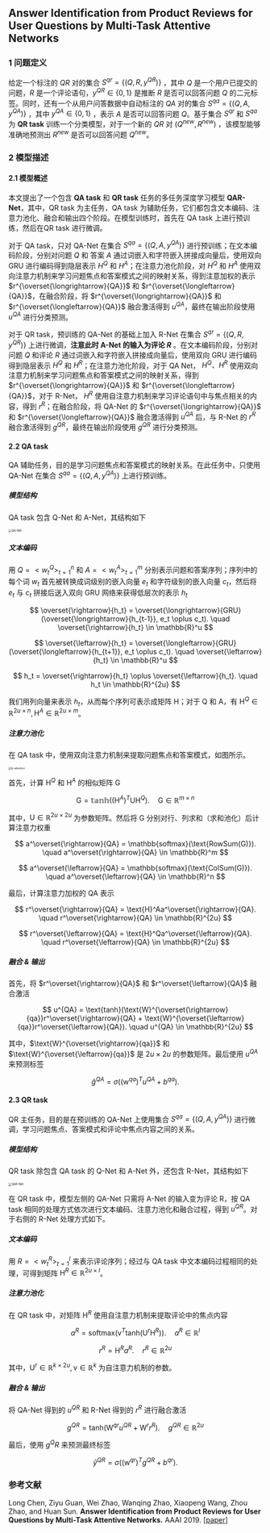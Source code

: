 ## Answer Identification from Product Reviews for User Questions by Multi-Task Attentive Networks

### 1 问题定义

给定一个标注的 $QR$ 对的集合 $S^{qr} = \{(Q,R,y^{QR})\}$ ，其中 $Q$ 是一个用户已提交的问题，$R$ 是一个评论语句，$y^{QR}∈\{0,1\}$ 是推断 $R$ 是否可以回答问题 $Q$ 的二元标签。同时，还有一个从用户问答数据中自动标注的 $QA$ 对的集合 $S^{qa} = \{(Q,A,y^{QA})\}$ ，其中 $y^{QA}∈\{0,1\}$ ，表示 $A$ 是否可以回答问题 $Q$。基于集合 $S^{qr}$ 和 $S^{qa}$ 为 **QR​ task** 训练一个分类模型，对于一个新的 $QR$ 对 $(Q^{new},R^{new})$ ，该模型能够准确地预测出 $R^{new}$ 是否可以回答问题 $Q^{new}$。



### 2 模型描述

#### 2.1 模型概述

本文提出了一个包含 **QA task** 和 **QR task** 任务的多任务深度学习模型 **QAR-Net**，其中，QR task 为主任务，QA task 为辅助任务，它们都包含文本编码、注意力池化、融合和输出四个阶段。在模型训练时，首先在 QA task 上进行预训练，然后在QR task 进行微调。

对于 QA task，只对 QA-Net 在集合 $S^{qa} = \{(Q,A,y^{QA})\}$ 进行预训练；在文本编码阶段，分别对问题 $Q$ 和 答案 $A$ 通过词嵌入和字符嵌入拼接成向量后，使用双向 GRU 进行编码得到隐层表示 $H^Q$ 和 $H^A$；在注意力池化阶段，对 $H^Q$ 和 $H^A$ 使用双向注意力机制来学习问题焦点和答案模式之间的映射关系，得到注意加权的表示 $r^{\overset{\longrightarrow}{QA}}$ 和 $r^{\overset{\longleftarrow}{QA}}$，在融合阶段，将  $r^{\overset{\longrightarrow}{QA}}$ 和 $r^{\overset{\longleftarrow}{QA}}$ 融合激活得到 $u^{QA}$，最终在输出阶段使用 $u^{QA}$ 进行分类预测。

对于 QR task，预训练的 QA-Net 的基础上加入 R-Net 在集合 $S^{qr} = \{(Q,R,y^{QR})\}$ 上进行微调，**注意此时 A-Net 的输入为评论 $R$** 。在文本编码阶段，分别对问题 $Q$ 和评论 $R$ 通过词嵌入和字符嵌入拼接成向量后，使用双向 GRU 进行编码得到隐层表示 $H^Q$ 和 $H^R$；在注意力池化阶段，对于 QA Net， $H^Q、H^R$ 使用双向注意力机制来学习问题焦点和答案模式之间的映射关系，得到 $r^{\overset{\longrightarrow}{QA}}$ 和 $r^{\overset{\longleftarrow}{QA}}$，对于 R-Net， $H^R$ 使用自注意力机制来学习评论语句中与焦点相关的内容，得到  $r^R$；在融合阶段，将 QA-Net 的  $r^{\overset{\longrightarrow}{QA}}$ 和 $r^{\overset{\longleftarrow}{QA}}$ 融合激活得到 $u^{QA}$ 后，与 R-Net 的 $r^R$ 融合激活得到 $g^{QR}$，最终在输出阶段使用 $g^{QR}$ 进行分类预测。

#### 2.2 QA task

QA 辅助任务，目的是学习问题焦点和答案模式的映射关系。在此任务中，只使用 QA-Net 在集合 $S^{qa} = \{(Q,A,y^{QA})\}$ 上进行预训练。

##### 模型结构

QA task 包含 Q-Net 和 A-Net，其结构如下

<img src="../../img/QA-Net.png" alt="QA-Net" style="zoom:40%;" />

##### 文本编码

用 $Q=<w_t^Q>^n_{t=1}$ 和 $A = <w_t^A>^m_{t=1}$ 分别表示问题和答案序列；序列中的每个词 $w_t$ 首先被转换成词级别的嵌入向量  $e_t$ 和字符级别的嵌入向量 $c_t$，然后将 $e_t$ 与 $c_t$ 拼接后送入双向 GRU 网络来获得低层次的表示 $h_t$

$$
\overset{\rightarrow}{h_t} = \overset{\longrightarrow}{GRU}(\overset{\longrightarrow}{h_{t-1}}, e_t \oplus c_t). \quad \overset{\rightarrow}{h_t} \in \mathbb{R}^u
$$


$$
\overset{\leftarrow}{h_t} = \overset{\longleftarrow}{GRU}(\overset{\longleftarrow}{h_{t+1}}, e_t \oplus c_t). \quad \overset{\leftarrow}{h_t} \in \mathbb{R}^u
$$


$$
h_t = \overset{\rightarrow}{h_t} \oplus \overset{\leftarrow}{h_t}. \quad h_t \in \mathbb{R}^{2u}
$$


我们用列向量来表示 $h_t$，从而每个序列可表示成矩阵 $\text{H}$；对于 Q 和 A，有 $\text{H}^Q \in \mathbb{R}^{2u \times n}, \text{H}^A \in \mathbb{R}^{2u \times m}$。

##### 注意力池化

在 QA task 中，使用双向注意力机制来提取问题焦点和答案模式，如图所示。

<img src="../../img/bi-attention.png" alt="bi-attention" style="zoom:35%;" />

首先，计算 $\text{H}^Q$ 和 $\text{H}^A$ 的相似矩阵 $\text{G}$

$$
\text{G} = \mathbb{tanh}((\text{H}^A)^T \text{U} \text{H}^Q). \quad \text{G} \in \mathbb{R}^{m \times n}
$$

其中，$\text{U} \in \mathbb{R}^{2u \times 2u}$ 为参数矩阵。然后将 $\text{G}$ 分别对行、列求和（求和池化）后计算注意力权重

$$
a^\overset{\rightarrow}{QA} = \mathbb{softmax}(\text{RowSum(G)}). \quad a^\overset{\rightarrow}{QA} \in \mathbb{R}^m
$$


$$
a^\overset{\leftarrow}{QA} = \mathbb{softmax}(\text{ColSum(G)}). \quad a^\overset{\leftarrow}{QA} \in \mathbb{R}^n
$$


最后，计算注意力加权的 $\text{QA}$ 表示

$$
r^\overset{\rightarrow}{QA} = \text{H}^Aa^\overset{\rightarrow}{QA}. \quad r^\overset{\rightarrow}{QA} \in \mathbb{R}^{2u}
$$


$$
r^\overset{\leftarrow}{QA} = \text{H}^Qa^\overset{\leftarrow}{QA}. \quad r^\overset{\leftarrow}{QA} \in \mathbb{R}^{2u}
$$


##### 融合 & 输出

首先，将 $r^\overset{\rightarrow}{QA}$ 和 $r^\overset{\leftarrow}{QA}$ 融合激活

$$
u^{QA} = \text{tanh}(\text{W}^{\overset{\rightarrow}{qa}}r^\overset{\rightarrow}{QA} + \text{W}^{\overset{\leftarrow}{qa}}r^\overset{\leftarrow}{QA}). \quad u^{QA} \in \mathbb{R}^{2u}
$$

其中，$\text{W}^{\overset{\rightarrow}{qa}}$ 和 $\text{W}^{\overset{\leftarrow}{qa}}$ 是 $2u \times 2u$ 的参数矩阵。最后使用 $u^{QA}$ 来预测标签

$$
\hat{g}^{QA} = \sigma((\text{w}^{qa})^T u^{QA} + b^{qa}).
$$


#### 2.3 QR task

QR 主任务，目的是在预训练的 QA-Net 上使用集合 $S^{qa} = \{(Q,A,y^{QA})\}$ 进行微调，学习问题焦点、答案模式和评论中焦点内容之间的关系。

##### 模型结构

QR task 除包含 QA task 的 Q-Net 和 A-Net 外，还包含 R-Net，其结构如下

<img src="../../img/QAR-Net.png" alt="QAR-Net" style="zoom:40%;" />

在 QR task 中，模型左侧的 QA-Net 只需将 A-Net 的输入变为评论 R，按 QA task 相同的处理方式依次进行文本编码、注意力池化和融合过程，得到 $u^{QR}$。对于右侧的 R-Net 处理方式如下。

##### 文本编码

用 $R=<w_t^R>^l_{t=1}$ 来表示评论序列；经过与 QA task 中文本编码过程相同的处理，可得到矩阵 $\text{H}^R \in \mathbb{R}^{2u \times l}$。

##### 注意力池化

在 QR task 中，对矩阵 $\text{H}^R$ 使用自注意力机制来提取评论中的焦点内容

$$
a^R = \text{softmax}(\text{v}^T \text{tanh}(\text{U}^r \text{H}^R)). \quad a^R \in \mathbb{R}^l
$$


$$
r^R = \text{H}^R a^R. \quad r^R \in \mathbb{R}^{2u}
$$


其中，$\text{U}^r \in \mathbb{R}^{k \times 2u}, \text{v} \in \mathbb{R}^k$ 为自注意力机制的参数。

##### 融合 & 输出

将 QA-Net 得到的 $u^{QR}$ 和 R-Net 得到的 $r^R$ 进行融合激活

$$
g^{QR} = \text{tanh}(\text{W}^{qr}u^{QR} + \text{W}^r r^R). \quad g^{QR} \in \mathbb{R}^{2u}
$$

最后，使用 $g^QR$ 来预测最终标签

$$
\hat{y}^{QR} = \sigma((\text{w}^{qr})^T g^{QR} + b^{qr}).
$$



### 参考文献

Long Chen, Ziyu Guan, Wei Zhao, Wanqing Zhao, Xiaopeng Wang, Zhou Zhao, and Huan Sun. **Answer Identification from Product Reviews for User Questions by Multi-Task Attentive Networks.** AAAI 2019. [[paper](https://wvvw.aaai.org/ojs/index.php/AAAI/article/view/3767/3645)]

